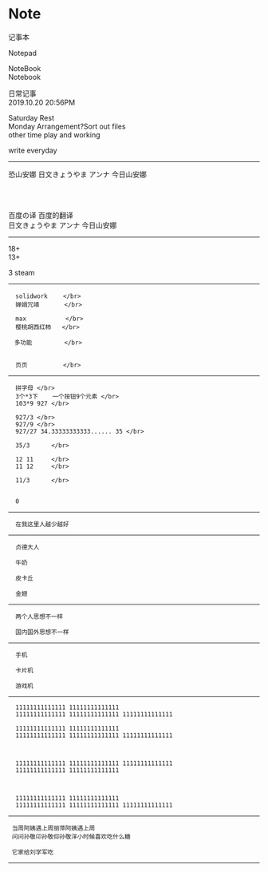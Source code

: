 # Note
记事本

Notepad                                                               </br>

NoteBook                                                              </br>
Notebook                                                              </br>


日常记事                                                              </br>
2019.10.20 20:56PM                                                   </br>


Saturday Rest </br>
Monday Arrangement?Sort out files  </br>
other time play and working </br>


write everyday




----------

恐山安娜 日文きょうやま アンナ 今日山安娜 </br>

</br>
</br>

百度の译 百度的翻译     </br>
日文きょうやま アンナ 今日山安娜  </br>

----------



18+  </br>
13+  </br>

3 steam </br>

----------

      solidwork　　 </br>
      婵娟冗靖       </br>
      
      max           </br>
      樱桃胡西红柿   </br>
      
    　多功能         </br>
      
      
      页页          </br>

----------

      拼字母 </br>
      3个*3下    一个按钮9个元素 </br>
      103*9 927 </br>
      
      927/3 </br>
      927/9 </br>
      927/27 34.33333333333...... 35 </br>
      
      35/3      </br>
      
      12 11     </br>
      11 12     </br>
      
      11/3      </br>
      
      
      0
      
      
----------

      在我这里人越少越好

----------

      贞德大人
      
      牛奶
      
      皮卡丘
      
      金翅
      
      
      
----------

      两个人思想不一样
      
      国内国外思想不一样

----------
      
      手机
      
      卡片机
      
      游戏机

----------

      11111111111111 11111111111111
      11111111111111 11111111111111 11111111111111
      
      11111111111111 11111111111111
      11111111111111 11111111111111 11111111111111
      
      
      
      11111111111111 11111111111111 11111111111111
      11111111111111 11111111111111
      
      
      
      11111111111111 11111111111111
      11111111111111 11111111111111 11111111111111
      
      
      
----------
      
     当周阿姨遇上周丽萍阿姨遇上周
     问问孙敬卬孙敬仰孙敬洋小时候喜欢吃什么糖
      
     它家给刘学军吃 
      
      
      
----------









